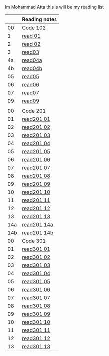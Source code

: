 Im Mohammad Atta
this is will be my reading list

|     | Reading notes                                                       |
| --- | ------------------------------------------------------------------- |
| 00  | Code 102                                                            |
| 1   | [read 01](https://mr-atta.github.io/reading-notes/growth-mindset)   |
| 2   | [read 02](https://mr-atta.github.io/reading-notes/read02)           |
| 3   | [ read03 ](https://mr-atta.github.io/reading-notes/read03)          |
| 4a  | [ read04a ](https://mr-atta.github.io/reading-notes/read04a)        |
| 4b  | [ read04b ](https://mr-atta.github.io/reading-notes/read04b)        |
| 05  | [ read05 ](https://mr-atta.github.io/reading-notes/read05)          |
| 06  | [ read06 ](https://mr-atta.github.io/reading-notes/read06)          |
| 07  | [ read07 ](https://mr-atta.github.io/reading-notes/read07)          |
| 09  | [ read09 ](https://mr-atta.github.io/reading-notes/read09)          |
|     |                                                                     |
| 00  | Code 201                                                            |
| 01  | [read201 01](https://mr-atta.github.io/reading-notes/201/read21)    |
| 02  | [read201 02](https://mr-atta.github.io/reading-notes/201/read22)    |
| 03  | [read201 03](https://mr-atta.github.io/reading-notes/201/read23)    |
| 04  | [read201 04](https://mr-atta.github.io/reading-notes/201/read24)    |
| 05  | [read201 05](https://mr-atta.github.io/reading-notes/201/read25)    |
| 06  | [read201 06](https://mr-atta.github.io/reading-notes/201/read26)    |
| 07  | [read201 07](https://mr-atta.github.io/reading-notes/201/read27)    |
| 08  | [read201 08](https://mr-atta.github.io/reading-notes/201/read28)    |
| 09  | [read201 09](https://mr-atta.github.io/reading-notes/201/read29)    |
| 10  | [read201 10](https://mr-atta.github.io/reading-notes/201/read210)   |
| 11  | [read201 11](https://mr-atta.github.io/reading-notes/201/read211)   |
| 12  | [read201 12](https://mr-atta.github.io/reading-notes/201/read212)   |
| 13  | [read201 13](https://mr-atta.github.io/reading-notes/201/read213)   |
| 14a | [read201 14a](https://mr-atta.github.io/reading-notes/201/read214a) |
| 14b | [read201 14b](https://mr-atta.github.io/reading-notes/201/read214b) |
| 00  | Code 301                                                            |
| 01  | [read301 01](https://mr-atta.github.io/reading-notes/301/read301.1) |
| 02  | [read301 02](https://mr-atta.github.io/reading-notes/301/read301.2) |
| 03  | [read301 03](https://mr-atta.github.io/reading-notes/301/read301.3) |
| 04  | [read301 04](https://mr-atta.github.io/reading-notes/301/read301.4) |
| 05  | [read301 05](https://mr-atta.github.io/reading-notes/301/read301.5) |
| 06  | [read301 06](https://mr-atta.github.io/reading-notes/301/read301.6) |
| 07  | [read301 07](https://mr-atta.github.io/reading-notes/301/read301.7) |
| 08  | [read301 08](https://mr-atta.github.io/reading-notes/301/read301.8) |
| 09  | [read301 09](https://mr-atta.github.io/reading-notes/301/read301.9) |
| 10  | [read301 10](https://mr-atta.github.io/reading-notes/301/read301.10) |
| 11  | [read301 11](https://mr-atta.github.io/reading-notes/301/read301.11) |
| 12  | [read301 12](https://mr-atta.github.io/reading-notes/301/read301.12) |
| 13  | [read301 13](https://mr-atta.github.io/reading-notes/301/read301.13) |


